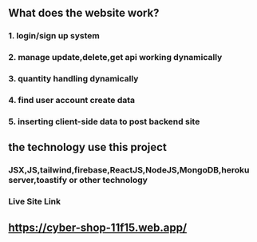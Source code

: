 ## What does the website work?

### 1. login/sign up system

### 2. manage update,delete,get api working dynamically

### 3. quantity handling dynamically

### 4. find user account create data

### 5. inserting client-side data to post backend site

## the technology use this project

### JSX,JS,tailwind,firebase,ReactJS,NodeJS,MongoDB,heroku server,toastify or other technology

### Live Site Link
## https://cyber-shop-11f15.web.app/
